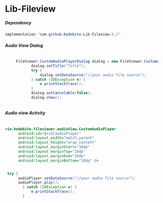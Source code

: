 # Lib-Fileview

##### Dependency

````java
implementation 'com.github.Kodobite:Lib-Fileview:0.2'

````

##### Audio View Dialog

````java

     FileViewer.CustomAudioPlayerDialog dialog = new FileViewer.CustomAudioPlayerDialog(this);
            dialog.setTitle("Title");
            try {
                dialog.setDataSource("//your audio file source");
            } catch (IOException e) {
                e.printStackTrace();
            }
            dialog.setCancelable(false);
            dialog.show();
            
  ````
  
  ##### Audio view Activity
  
  ````xml

  <io.kodebite.fileviewer.audioView.CustomAudioPlayer
        android:id="@+id/audioPlayer"
        android:layout_width="match_parent"
        android:layout_height="wrap_content"
        android:layout_marginStart="10dp"
        android:layout_marginTop="10dp"
        android:layout_marginEnd="10dp"
        android:layout_marginBottom="10dp" />

````

````java

 try {
      audioPlayer.setDataSource("//your audio file source");
      audioPlayer.play();
        } catch (IOException e) {
            e.printStackTrace();
        }
        
````
            
            

